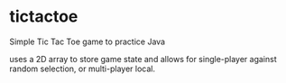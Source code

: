 # tictactoe
Simple Tic Tac Toe game to practice Java

uses a 2D array to store game state and allows for single-player against random selection, or multi-player local.
